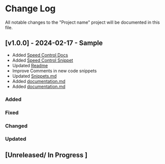 # Change Log

All notable changes to the "Project name" project will be documented in this file.


## [v1.0.0] - 2024-02-17 - Sample
- Added [Speed Control Docs](../docs/speed_ctrl.md)
- Added [Speed Control Snippet](../speed_ctrl.py)
- Updated [Readme](../README.md)
- Improve Comments in new code snippets
- Updated [Snippets.md](../Snippets.md)
- Added [documentation.md](../docs/documentation.md)
- Added [documentation.md](../docs/documentation.md)


### Added
### Fixed
### Changed
### Updated
## [Unreleased/ In Progress ] 

